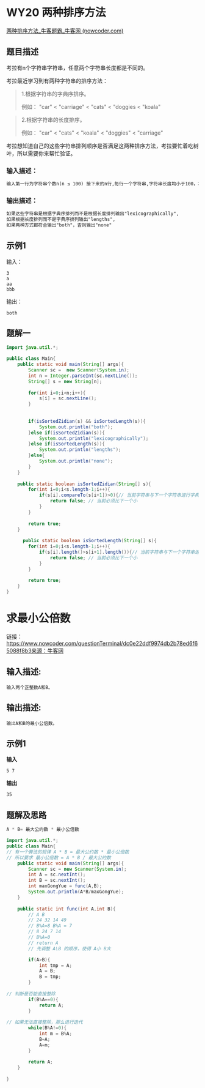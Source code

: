 

#  **WY20** **两种排序方法** 



 [两种排序方法_牛客题霸_牛客网 (nowcoder.com)](https://www.nowcoder.com/practice/839f681bf36c486fbcc5fcb977ffe432?tpId=122&tqId=33666&ru=/exam/oj) 



## 题目描述

考拉有n个字符串字符串，任意两个字符串长度都是不同的。

考拉最近学习到有两种字符串的排序方法： 



> 1.根据字符串的字典序排序。
>
> 例如：
> "car" < "carriage" < "cats" < "doggies < "koala"



> 2.根据字符串的长度排序。
>
> 例如：
> "car" < "cats" < "koala" < "doggies" < "carriage"



考拉想知道自己的这些字符串排列顺序是否满足这两种排序方法，考拉要忙着吃树叶，所以需要你来帮忙验证。



### 输入描述：

```txt
输入第一行为字符串个数n(n ≤ 100) 接下来的n行,每行一个字符串,字符串长度均小于100，均由小写字母组成
```



### 输出描述：

```txt
如果这些字符串是根据字典序排列而不是根据长度排列输出"lexicographically",
如果根据长度排列而不是字典序排列输出"lengths",
如果两种方式都符合输出"both"，否则输出"none"
```



## 示例1

输入：

```
3
a
aa
bbb
```



输出：

```
both
```



## 题解一



```java
import java.util.*;

public class Main{
    public static void main(String[] args){
        Scanner sc =  new Scanner(System.in);
        int n = Integer.parseInt(sc.nextLine());
        String[] s = new String[n];
    
        for(int i=0;i<n;i++){
            s[i] = sc.nextLine();
        }
        
        
        if(isSortedZidian(s) && isSortedLength(s)){
            System.out.println("both");
        }else if(isSortedZidian(s)){
            System.out.println("lexicographically");
        }else if(isSortedLength(s)){
            System.out.println("lengths");
        }else{
            System.out.println("none");
        }
    }
    
    public static boolean isSortedZidian(String[] s){
        for(int i=0;i<s.length-1;i++){
            if(s[i].compareTo(s[i+1])>0){// 当前字符串与下一个字符串进行字典序排序
                return false; // 当前必须比下一个小
            }
        }
        
        return true;
    }
    
      public static boolean isSortedLength(String[] s){
        for(int i=0;i<s.length-1;i++){
            if(s[i].length()>s[i+1].length()){// 当前字符串与下一个字符串进行长度排序
                return false; // 当前必须比下一个小
            }
        }
        
        return true;
    }
}
```



# 求最小公倍数



链接：https://www.nowcoder.com/questionTerminal/dc0e22ddf9974db2b78ed6f65088f8b3来源：牛客网



## **输入描述:**

```
输入两个正整数A和B。
```



## **输出描述:**

```
输出A和B的最小公倍数。
```



## **示例1**

**输入**

```
5 7
```

**输出**

```
35
```



## 题解及思路



```java
A * B= 最大公约数 * 最小公倍数
```



```java
import java.util.*;
public class Main{
// 有一个算法的规律 A * B = 最大公约数 * 最小公倍数
// 所以要求 最小公倍数 = A * B / 最大公约数
	public static void main(String[] args){
		Scanner sc = new Scanner(System.in);
		int A = sc.nextInt();
		int B = sc.nextInt();
		int maxGongYue = func(A,B);
		System.out.println(A*B/maxGongYue);
    }
    
	public static int func(int A,int B){
		// A B
		// 24 32 14 49
		// B%A=8 B%A = 7
		// 8 24 7 14
		// B%A=0
		// return A
		// 先调整 A\B 的顺序，使得 A小 B大

        if(A>B){
			int tmp = A;
			A = B;
			B = tmp;
		}
        
// 判断是否能直接整除
		if(B%A==0){
			return A;
		}
        
// 如果无法直接整除，那么进行迭代
		while(B%A!=0){
			int m = B%A;
			B=A;
			A=m;
		}
        
		return A;
	}
    
}

```

